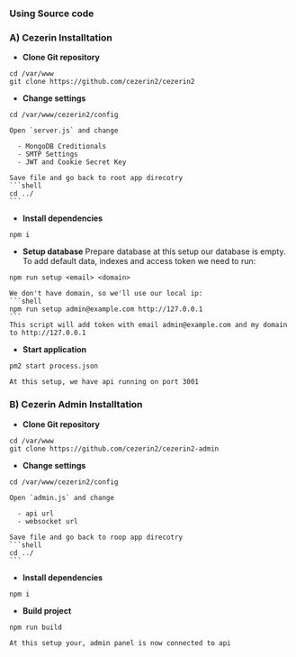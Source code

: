 ### Using Source code

### A) Cezerin Installtation
  
  - **Clone Git repository**
  ```shell
  cd /var/www
  git clone https://github.com/cezerin2/cezerin2
  ```
  
  - **Change settings**
  ```shell
  cd /var/www/cezerin2/config
  ```
  
    Open `server.js` and change
  
      - MongoDB Creditionals
      - SMTP Settings
      - JWT and Cookie Secret Key
    
    Save file and go back to root app direcotry
    ```shell
    cd ../
    ```
  
  - **Install dependencies**
  ```shell
  npm i
  ```
  
  - **Setup database** Prepare database at this setup our database is empty. To add default data, indexes and access token we need to run:
  ```shell
  npm run setup <email> <domain>
  ```
  
    We don't have domain, so we'll use our local ip:
    ```shell
    npm run setup admin@example.com http://127.0.0.1
    ```
    This script will add token with email admin@example.com and my domain to http://127.0.0.1
    
  - **Start application**
  ```shell
  pm2 start process.json
  ```
  
    At this setup, we have api running on port 3001
    
### B) Cezerin Admin Installtation

  - **Clone Git repository**
  ```shell
  cd /var/www
  git clone https://github.com/cezerin2/cezerin2-admin
  ```
  
  - **Change settings**
  ```shell
  cd /var/www/cezerin2/config
  ```
  
    Open `admin.js` and change
    
      - api url
      - websocket url
      
    Save file and go back to roop app direcotry
    ```shell
    cd ../
    ```
    
  - **Install dependencies**
  ```shell
  npm i
  ```
  
  - **Build project**
  ```shell
  npm run build
  ```
  
    At this setup your, admin panel is now connected to api 
